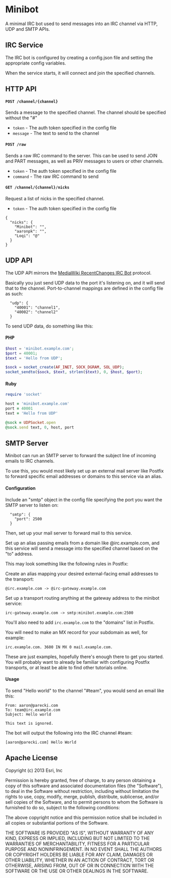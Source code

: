 # Minibot

A minimal IRC bot used to send messages into an IRC channel via HTTP, UDP and SMTP APIs.

## IRC Service

The IRC bot is configured by creating a config.json file and setting the appropriate config variables.

When the service starts, it will connect and join the specified channels. 


## HTTP API

#### `POST /channel/{channel}`

Sends a message to the specified channel. The channel should be specified without the "#"

* `token` - The auth token specified in the config file
* `message` - The text to send to the channel 


#### `POST /raw`

Sends a raw IRC command to the server. This can be used to send JOIN and PART messages, as well as PRIV messages to users or other channels.

* `token` - The auth token specified in the config file
* `command` - The raw IRC command to send

#### `GET /channel/{channel}/nicks`

Request a list of nicks in the specified channel.

* `token` - The auth token specified in the config file

```
{
  "nicks": {
    "Minibot": "",
    "aaronpk": "",
    "Loqi": "@"
  }
}
```

## UDP API

The UDP API mirrors the [MediaWiki RecentChanges IRC Bot](http://www.mediawiki.org/wiki/Manual:MediaWiki-Recent_Changes-IRCBot) protocol.

Basically you just send UDP data to the port it's listening on, and it will send that to the channel. Port-to-channel mappings are defined in the config file as such:

```
  "udp": {
    "40001": "channel1",
    "40002": "channel2"
  }
```

To send UDP data, do something like this:

#### PHP

```php
$host = 'minibot.example.com';
$port = 40001;
$text = 'Hello from UDP';

$sock = socket_create(AF_INET, SOCK_DGRAM, SOL_UDP);
socket_sendto($sock, $text, strlen($text), 0, $host, $port);
```

#### Ruby

```ruby
require 'socket'

host = 'minibot.example.com'
port = 40001
text = 'Hello from UDP'

@sock = UDPSocket.open
@sock.send text, 0, host, port
```


## SMTP Server

Minibot can run an SMTP server to forward the subject line of incoming emails to IRC channels.

To use this, you would most likely set up an external mail server like Postfix to forward specific email addresses or domains to this service via an alias. 

#### Configuration

Include an "smtp" object in the config file specifying the port you want the SMTP server to listen on:

```
  "smtp": {
    "port": 2500
  }
```

Then, set up your mail server to forward mail to this service.

Set up an alias passing emails from a domain like @irc.example.com, and this service 
will send a message into the specified channel based on the "to" address.

This may look something like the following rules in Postfix:

Create an alias mapping your desired external-facing email addresses to the transport:

    @irc.example.com -> @irc-gateway.example.com

Set up a transport routing anything at the gateway address to the minibot service:

    irc-gateway.example.com -> smtp:minibot.example.com:2500

You'll also need to add `irc.example.com` to the "domains" list in Postfix.

You will need to make an MX record for your subdomain as well, for example:
  
    irc.example.com. 3600 IN MX 0 mail.example.com.

These are just examples, hopefully there's enough there to get you started. You will probably want to already be familiar with configuring Postfix transports, or at least be able to find other tutorials online.

#### Usage

To send "Hello world" to the channel "#team", you would send an email like this:

    From: aaron@parecki.com
    To: team@irc.example.com
    Subject: Hello world

    This text is ignored.

The bot will output the following into the IRC channel #team:

    [aaron@parecki.com] Hello World



## Apache License

Copyright (c) 2013 Esri, Inc

Permission is hereby granted, free of charge, to any person obtaining a copy of this software and associated documentation files (the "Software"), to deal in the Software without restriction, including without limitation the rights to use, copy, modify, merge, publish, distribute, sublicense, and/or sell copies of the Software, and to permit persons to whom the Software is furnished to do so, subject to the following conditions:

The above copyright notice and this permission notice shall be included in all copies or substantial portions of the Software.

THE SOFTWARE IS PROVIDED "AS IS", WITHOUT WARRANTY OF ANY KIND, EXPRESS OR IMPLIED, INCLUDING BUT NOT LIMITED TO THE WARRANTIES OF MERCHANTABILITY, FITNESS FOR A PARTICULAR PURPOSE AND NONINFRINGEMENT. IN NO EVENT SHALL THE AUTHORS OR COPYRIGHT HOLDERS BE LIABLE FOR ANY CLAIM, DAMAGES OR OTHER LIABILITY, WHETHER IN AN ACTION OF CONTRACT, TORT OR OTHERWISE, ARISING FROM, OUT OF OR IN CONNECTION WITH THE SOFTWARE OR THE USE OR OTHER DEALINGS IN THE SOFTWARE.

